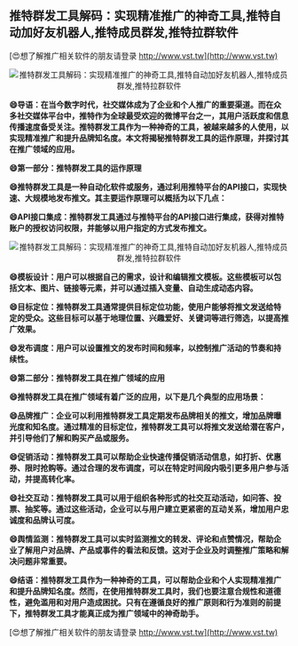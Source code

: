 ## **推特群发工具解码：实现精准推广的神奇工具,推特自动加好友机器人,推特成员群发,推特拉群软件**

[😍想了解推广相关软件的朋友请登录 http://www.vst.tw](http://www.vst.tw)

 <center><img src="https://vst.tw/MP4/tuiguang/png/2.png" alt="推特群发工具解码：实现精准推广的神奇工具,推特自动加好友机器人,推特成员群发,推特拉群软件"></center>

**😄导语：在当今数字时代，社交媒体成为了企业和个人推广的重要渠道。而在众多社交媒体平台中，推特作为全球最受欢迎的微博平台之一，其用户活跃度和信息传播速度备受关注。推特群发工具作为一种神奇的工具，被越来越多的人使用，以实现精准推广和提升品牌知名度。本文将揭秘推特群发工具的运作原理，并探讨其在推广领域的应用。**

**😄第一部分：推特群发工具的运作原理**

**😄推特群发工具是一种自动化软件或服务，通过利用推特平台的API接口，实现快速、大规模地发布推文。其主要运作原理可以概括为以下几点：**

**😄API接口集成：推特群发工具通过与推特平台的API接口进行集成，获得对推特账户的授权访问权限，并能够以用户指定的方式发布推文。**

 <center><img src="https://vst.tw/MP4/tuiguang/png/4.png" alt="推特群发工具解码：实现精准推广的神奇工具,推特自动加好友机器人,推特成员群发,推特拉群软件"></center>

**😄模板设计：用户可以根据自己的需求，设计和编辑推文模板。这些模板可以包括文本、图片、链接等元素，并可以通过插入变量、自动生成动态内容。**

**😄目标定位：推特群发工具通常提供目标定位功能，使用户能够将推文发送给特定的受众。这些目标可以基于地理位置、兴趣爱好、关键词等进行筛选，以提高推广效果。**

**😄发布调度：用户可以设置推文的发布时间和频率，以控制推广活动的节奏和持续性。**

**😄第二部分：推特群发工具在推广领域的应用**

**😄推特群发工具在推广领域有着广泛的应用，以下是几个典型的应用场景：**

**😄品牌推广：企业可以利用推特群发工具定期发布品牌相关的推文，增加品牌曝光度和知名度。通过精准的目标定位，推特群发工具可以将推文发送给潜在客户，并引导他们了解和购买产品或服务。**

**😄促销活动：推特群发工具可以帮助企业快速传播促销活动信息，如打折、优惠券、限时抢购等。通过合理的发布调度，可以在特定时间段内吸引更多用户参与活动，并提高转化率。**

**😄社交互动：推特群发工具可以用于组织各种形式的社交互动活动，如问答、投票、抽奖等。通过这些活动，企业可以与用户建立更紧密的互动关系，增加用户忠诚度和品牌认可度。**

**😄舆情监测：推特群发工具可以实时监测推文的转发、评论和点赞情况，帮助企业了解用户对品牌、产品或事件的看法和反馈。这对于企业及时调整推广策略和解决问题非常重要。**

**😄结语：推特群发工具作为一种神奇的工具，可以帮助企业和个人实现精准推广和提升品牌知名度。然而，在使用推特群发工具时，我们也要注意合规性和道德性，避免滥用和对用户造成困扰。只有在遵循良好的推广原则和行为准则的前提下，推特群发工具才能真正成为推广领域中的神奇助手。**

[😍想了解推广相关软件的朋友请登录 http://www.vst.tw](http://www.vst.tw)



